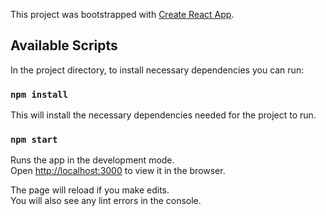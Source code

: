 This project was bootstrapped with [Create React App](https://github.com/facebook/create-react-app).

## Available Scripts

In the project directory, to install necessary dependencies you can run:

### `npm install`

This will install the necessary dependencies needed for the project to run.

### `npm start`

Runs the app in the development mode.<br />
Open [http://localhost:3000](http://localhost:3000) to view it in the browser.

The page will reload if you make edits.<br />
You will also see any lint errors in the console.

